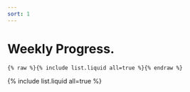 ```yaml
---
sort: 1
---
```


# Weekly Progress.

```
{% raw %}{% include list.liquid all=true %}{% endraw %}
```

{% include list.liquid all=true %}

